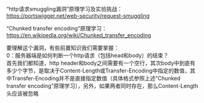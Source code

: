 “http请求smuggling漏洞”原理学习及实验挑战：  
https://portswigger.net/web-security/request-smuggling  

“Chunked transfer encoding”原理学习：  
https://en.wikipedia.org/wiki/Chunked_transfer_encoding  

要理解这个漏洞，有些前置知识我们需要掌握：  
0：服务器端是如何判断一个http请求（包括head和body）的结束？  
首先我们都知道，http header和body之间需要有一个空行，其次body中到底有多少个字节，是取决于Content-Length或Transfer-Encoding中指定的数值，其中Transfer-Encoding并不是直接指定数值（具体格式参照上述“Chunked transfer encoding”原理学习），另外，如果两者同时存在，那么Content-Length头应该被忽略
